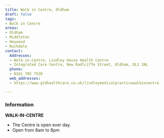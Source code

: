 ```yaml
---
title: Walk in Centre, Oldham
draft: false
tags:
- Walk in Centre
areas:
- Oldham
- Middleton
- Heywood
- Rochdale
contact:
  Addresses:
  - Walk-in-Centre, Lindley House Health Centre
  - Integrated Care Centre, New Radlciffe Street, Oldham, OL1 1NL
  phone:
  - 0161 785 7520
  web_addresses:
  - https://www.gtdhealthcare.co.uk/lindleymedicalpracticewalkincentre

---
```


### Information
**WALK-IN-CENTRE** 

* The Centre is open ever day.
* Open from 8am to 8pm
